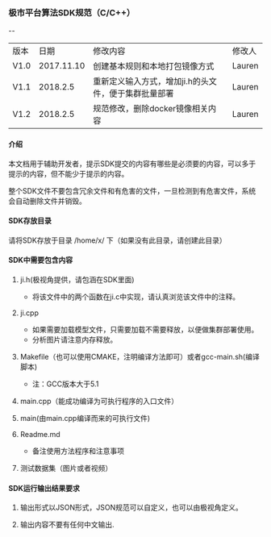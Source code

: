 ### 极市平台算法SDK规范（C/C++）

--
<table>
    <tr>
        <td>版本</td><td>日期</td><td>修改内容</td><td>修改人</td>
    </tr>
    <tr>
        <td>V1.0</td><td>2017.11.10</td><td>创建基本规则和本地打包镜像方式</td><td>Lauren</td>
    </tr>
    <tr>
        <td>V1.1</td><td>2018.2.5</td><td>重新定义输入方式，增加ji.h的头文件，便于集群批量部署</td><td>Lauren</td>
    </tr>
	 <tr>
        <td>V1.2</td><td>2018.2.5</td><td>规范修改，删除docker镜像相关内容</td><td>Lauren</td>
    </tr>

</table>

#### 介绍

本文档用于辅助开发者，提示SDK提交的内容有哪些是必须要的内容，可以多于提示的内容，但不能少于提示的内容。

整个SDK文件不要包含冗余文件和有危害的文件，一旦检测到有危害文件，系统会自动删除文件并销毁。


#### SDK存放目录
请将SDK存放于目录 /home/x/ 下（如果没有此目录，请创建此目录）

#### SDK中需要包含内容

1. ji.h(极视角提供，请包涵在SDK里面)
	* 将该文件中的两个函数在ji.c中实现，请认真浏览该文件中的注释。

2. ji.cpp
	* 如果需要加载模型文件，只需要加载不需要释放，以便做集群部署使用。
	* 分析图片请注意内存释放。
3. Makefile（也可以使用CMAKE，注明编译方法即可）或者gcc-main.sh(编译脚本)
   * 注：GCC版本大于5.1
4. main.cpp（能成功编译为可执行程序的入口文件）
5. main(由main.cpp编译而来的可执行文件)
6. Readme.md
	* 备注使用方法程序和注意事项
7. 测试数据集（图片或者视频）

#### SDK运行输出结果要求

1. 输出形式以JSON形式，JSON规范可以自定义，也可以由极视角定义。

2. 输出内容不要有任何中文输出.
	
	
